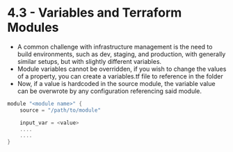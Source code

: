 # 4.3 - Variables and Terraform Modules

- A common challenge with infrastructure management is the need to build environments, such as dev, staging, and production, with generally similar setups, but with slightly different variables.
- Module variables cannot be overridden, if you wish to change the values of a property, you can create a variables.tf file to reference in the folder
- Now, if a value is hardcoded in the source module, the variable value can be overwrote by any configuration referencing said module.

```go
module "<module name>" {
    source = "/path/to/module"

    input_var = <value>
    ....
    ....
}
```
